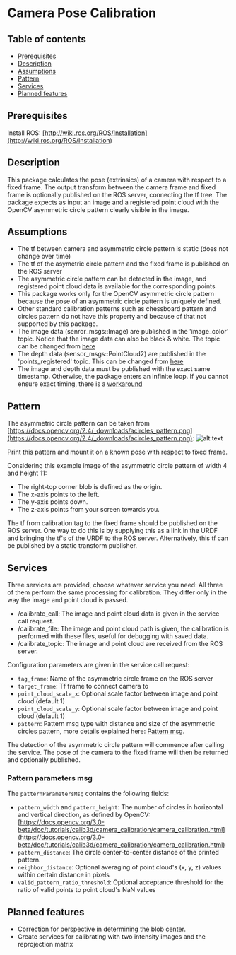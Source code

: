 # Camera Pose Calibration

## Table of contents
- [Prerequisites](#prerequisites)
- [Description](#description)
- [Assumptions](#assumptions)
- [Pattern](#pattern)
- [Services](#services)
- [Planned features](#planned-features)

## Prerequisites
Install ROS: [http://wiki.ros.org/ROS/Installation](http://wiki.ros.org/ROS/Installation)

## Description
This package calculates the pose (extrinsics) of a camera with respect to a fixed frame.
The output transform between the camera frame and fixed frame is optionally published on the ROS server, connecting the tf tree.
The package expects as input an image and a registered point cloud with the OpenCV asymmetric circle pattern clearly visible in the image.

## Assumptions
- The tf between camera and asymmetric circle pattern is static (does not change over time)
- The tf of the asymetric circle pattern and the fixed frame is published on the ROS server
- The asymmetric circle pattern can be detected in the image, and registered point cloud data is available for the corresponding points
- This package works only for the OpenCV asymmetric circle pattern because the pose of an asymmetric circle pattern is uniquely defined.
- Other standard calibration patterns such as chessboard pattern and circles pattern do not have this property and because of that not supported by this package.
- The image data (senror_msgs::Image) are published in the 'image_color' topic. Notice that the image data can also be black & white. The topic can be changed from [here](https://github.com/fizyr/camera_pose_calibration/blob/master/src/node.cpp#L52)
- The depth data (sensor_msgs::PointCloud2) are published in the 'points_registered' topic. This can be changed from [here](https://github.com/fizyr/camera_pose_calibration/blob/master/src/node.cpp#L49)
- The image and depth data must be published with the exact same timestamp. Otherwise, the package enters an infinite loop. If you cannot ensure exact timing, there is a [workaround](https://github.com/tassos/camera_pose_calibration/commit/380f90a5181c606477961295f15cc774a7db9962)

## Pattern
The asymmetric circle pattern can be taken from [https://docs.opencv.org/2.4/_downloads/acircles_pattern.png](https://docs.opencv.org/2.4/_downloads/acircles_pattern.png):
![alt text](data/acircles_pattern.png)

Print this pattern and mount it on a known pose with respect to fixed frame.

Considering this example image of the asymmetric circle pattern of width 4 and height 11:
- The right-top corner blob is defined as the origin.
- The x-axis points to the left.
- The y-axis points down.
- The z-axis points from your screen towards you.

The tf from calibration tag to the fixed frame should be published on the ROS server.
One way to do this is by supplying this as a link in the URDF and bringing the tf's of the URDF to the ROS server.
Alternatively, this tf can be published by a static transform publisher.

## Services
Three services are provided, choose whatever service you need:
All three of them perform the same processing for calibration.
They differ only in the way the image and point cloud is passed.
- /calibrate_call: The image and point cloud data is given in the service call request.
- /calibrate_file: The image and point cloud path is given, the calibration is performed with these files, useful for debugging with saved data.
- /calibrate_topic: The image and point cloud are received from the ROS server.

Configuration parameters are given in the service call request:
- `tag_frame`: Name of the asymmetric circle frame on the ROS server
- `target_frame`: Tf frame to connect camera to
- `point_cloud_scale_x`: Optional scale factor between image and point cloud (default 1)
- `point_cloud_scale_y`: Optional scale factor between image and point cloud (default 1)
- `pattern`: Pattern msg type with distance and size of the asymmetric circles pattern, more details explained here: [Pattern msg](#pattern-parameters-msg).

The detection of the asymmetric circle pattern will commence after calling the service.
The pose of the camera to the fixed frame will then be returned and optionally published.


### Pattern parameters msg
The `patternParametersMsg` contains the following fields:
- `pattern_width` and `pattern_height`: The number of circles in horizontal and vertical direction, as defined by OpenCV: [https://docs.opencv.org/3.0-beta/doc/tutorials/calib3d/camera_calibration/camera_calibration.html](https://docs.opencv.org/3.0-beta/doc/tutorials/calib3d/camera_calibration/camera_calibration.html)
- `pattern_distance`: The circle center-to-center distance of the printed pattern.
- `neighbor_distance`: Optional averaging of point cloud's (x, y, z) values within certain distance in pixels
- `valid_pattern_ratio_threshold`: Optional acceptance threshold for the ratio of valid points to point cloud's NaN values

## Planned features
- Correction for perspective in determining the blob center.
- Create services for calibrating with two intensity images and the reprojection matrix
